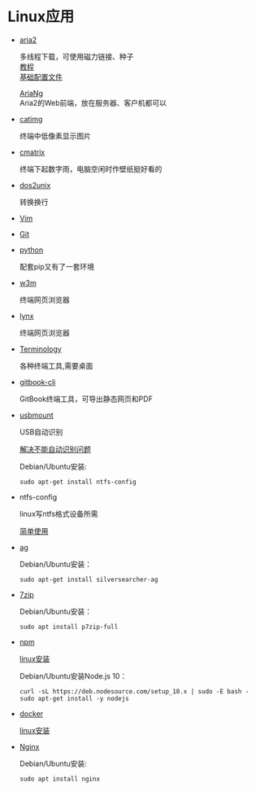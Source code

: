 # Linux应用

- [aria2](https://aria2.github.io/)

    多线程下载，可使用磁力链接、种子  
    [教程](https://yorkchou.com/aria2.html)  
    [基础配置文件](http://aria2c.com/usage.html)  
    
    [AriaNg](https://github.com/mayswind/AriaNg)  
    Aria2的Web前端，放在服务器、客户机都可以

- [catimg](https://github.com/posva/catimg)

    终端中低像素显示图片

- [cmatrix](https://github.com/abishekvashok/cmatrix)

    终端下起数字雨，电脑空闲时作壁纸挺好看的

- [dos2unix](http://dos2unix.sourceforge.net/)

    转换换行

- [Vim](https://github.com/vim/vimhttps://www.vim.org/)

- [Git](https://git-scm.com/)

- [python](https://www.python.org/)

    配套pip又有了一套环境

- [w3m](http://w3m.sourceforge.net/)

    终端网页浏览器

- [lynx](https://lynx.browser.org/)

    终端网页浏览器

- [Terminology](https://www.enlightenment.org/about-terminology.md)

    各种终端工具,需要桌面

- [gitbook-cli](https://github.com/GitbookIO/gitbook-cli)

    GitBook终端工具，可导出静态网页和PDF

- [usbmount](https://github.com/rbrito/usbmount)

    USB自动识别

    [解决不能自动识别问题](https://blog.csdn.net/weihan1314/article/details/8806630)
    
    Debian/Ubuntu安装:
    ```
    sudo apt-get install ntfs-config
    ```

- ntfs-config

    linux写ntfs格式设备所需

    [简单使用](https://www.cnblogs.com/pengdonglin137/p/3477869.html)
    
- [ag](https://github.com/ggreer/the_silver_searcher)

    Debian/Ubuntu安装：  
    ```
    sudo apt-get install silversearcher-ag
    ```

- [7zip](https://www.7-zip.org/)

    Debian/Ubuntu安装：
    ```
    sudo apt install p7zip-full
    ```

- [npm](https://nodejs.org/en/)

    [linux安装](https://nodejs.org/en/download/package-manager/#debian-and-ubuntu-based-linux-distributions)
    
    Debian/Ubuntu安装Node.js 10：
    ```
    curl -sL https://deb.nodesource.com/setup_10.x | sudo -E bash -
    sudo apt-get install -y nodejs
    ```
    
- [docker](https://www.docker.com/)

    [linux安装](https://docs.docker.com/install/)
    
- [Nginx](https://www.nginx.com/)

    Debian/Ubuntu安装:
    ```
    sudo apt install nginx
    ```